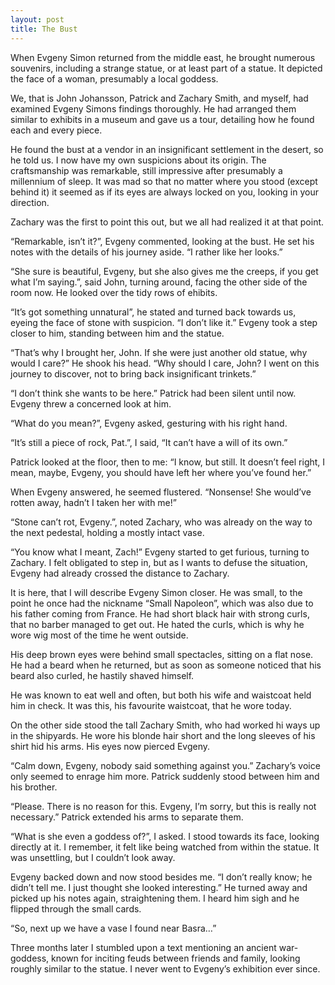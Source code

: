 ```yaml
---
layout: post
title: The Bust
---
```


When Evgeny Simon returned from the middle east, he brought numerous souvenirs, including a strange statue, or at least part of a statue. It depicted the face of a woman, presumably a local goddess.

We, that is John Johansson, Patrick and Zachary Smith, and myself, had examined Evgeny Simons findings thoroughly. He had arranged them similar to exhibits in a museum and gave us a tour, detailing how he found each and every piece. 

He found the bust at a vendor in an insignificant settlement in the desert, so he told us. I now have my own suspicions about its origin. The craftsmanship was remarkable, still impressive after presumably a millennium of sleep. It was mad so that no matter where you stood (except behind it) it seemed as if its eyes are always locked on you, looking in your direction.

Zachary was the first to point this out, but we all had realized it at that point.

“Remarkable, isn’t it?”, Evgeny commented, looking at the bust. He set his notes with the details of his journey aside. “I rather like her looks.”

“She sure is beautiful, Evgeny, but she also gives me the creeps, if you get what I’m saying.”, said John, turning around, facing the other side of the room now. He looked over the tidy rows of ehibits.

“It’s got something unnatural”, he stated and turned back towards us, eyeing the face of stone with suspicion. “I don’t like it.”
Evgeny took a step closer to him, standing between him and the statue.

 “That’s why I brought her, John. If she were just another old statue, why would I care?” He shook his head. “Why should I care, John? I went on this journey to discover, not to bring back insignificant trinkets.”
 
“I don’t think she wants to be here.” Patrick had been silent until now. Evgeny threw a concerned look at him. 

“What do you mean?”, Evgeny asked, gesturing with his right hand.

“It’s still a piece of rock, Pat.”, I said, “It can’t have a will of its own.” 

Patrick looked at the floor, then to me: “I know, but still. It doesn’t feel right, I mean, maybe, Evgeny, you should have left her where you’ve found her.”

When Evgeny answered, he seemed flustered. “Nonsense! She would’ve rotten away, hadn’t I taken her with me!”

“Stone can’t rot, Evgeny.”, noted Zachary, who was already on the way to the next pedestal, holding a mostly intact vase.

“You know what I meant, Zach!” Evgeny started to get furious, turning to Zachary. I felt obligated to step in, but as I wants to defuse the situation, Evgeny had already crossed the distance to Zachary.

It is here, that I will describe Evgeny Simon closer. He was small, to the point he once had the nickname “Small Napoleon”, which was also due to his father coming from France. He had short black hair with strong curls, that no barber managed to get out. He hated the curls, which is why he wore wig most of the time he went outside.

His deep brown eyes were behind small spectacles, sitting on a flat nose. He had a beard when he returned, but as soon as someone noticed that his beard also curled, he hastily shaved himself.

He was known to eat well and often, but both his wife and waistcoat held him in check. It was this, his favourite waistcoat, that he wore today. 

On the other side stood the tall Zachary Smith, who had worked hi ways up in the shipyards. He wore his blonde hair short and the long sleeves of his shirt hid his arms. His eyes now pierced Evgeny.

“Calm down, Evgeny, nobody said something against you.” Zachary’s voice only seemed to enrage him more. Patrick suddenly stood between him and his brother.

“Please. There is no reason for this. Evgeny, I’m sorry, but this is really not necessary.” Patrick extended his arms to separate them.

“What is she even a goddess of?”, I asked. I stood towards its face, looking directly at it. I remember, it felt like being watched from within the statue. It was unsettling, but I couldn’t look away.

Evgeny backed down and now stood besides me. “I don’t really know; he didn’t tell me. I just thought she looked interesting.” He turned away and picked up his notes again, straightening them. I heard him sigh and he flipped through the small cards.

“So, next up we have a vase I found near Basra…”

Three months later I stumbled upon a text mentioning an ancient war-goddess, known for inciting feuds between friends and family, looking roughly similar to the statue. I never went to Evgeny’s exhibition ever since.
